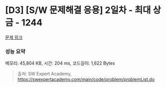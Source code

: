 # [D3] [S/W 문제해결 응용] 2일차 - 최대 상금 - 1244 

[문제 링크](https://swexpertacademy.com/main/code/problem/problemDetail.do?contestProbId=AV15Khn6AN0CFAYD) 

### 성능 요약

메모리: 45,804 KB, 시간: 204 ms, 코드길이: 1,622 Bytes



> 출처: SW Expert Academy, https://swexpertacademy.com/main/code/problem/problemList.do